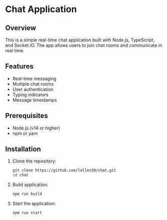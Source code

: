 # Chat Application

## Overview

This is a simple real-time chat application built with Node.js, TypeScript, and Socket.IO. The app allows users to join chat rooms and communicate in real time.

## Features

- Real-time messaging
- Multiple chat rooms
- User authentication
- Typing indicators
- Message timestamps

## Prerequisites

- Node.js (v14 or higher)
- npm or yarn

## Installation

1. Clone the repository:
   ```bash
   git clone https://github.com/lallen30/chat.git
   cd chat

2. Build application:
   ```bash
   npm run build

3. Start the application:
   ```bash
   npm run start